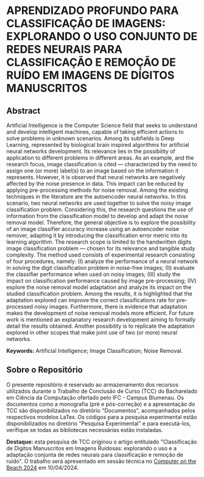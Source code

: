 # APRENDIZADO PROFUNDO PARA CLASSIFICAÇÃO DE IMAGENS: EXPLORANDO O USO CONJUNTO DE REDES NEURAIS PARA CLASSIFICAÇÃO E REMOÇÃO DE RUÍDO EM IMAGENS DE DÍGITOS MANUSCRITOS

## Abstract
Artificial Intelligence is the Computer Science field that seeks to understand and develop intelligent machines, capable of taking efficient actions to solve problems in unknown scenarios. Among its subfields is Deep Learning, represented by biological brain inspired algorithms for artificial neural networks development. Its relevance lies in the possibility of application to different problems in different areas. As an example, and the research focus, image classification is cited — characterized by the need to assign one (or more) label(s) to an image based on the information it represents. However, it is observed that neural networks are negatively affected by the noise presence in data. This impact can be reduced by applying pre-processing methods for noise removal. Among the existing techniques in the literature are the autoencoder neural networks. In this scenario, two neural networks are used together to solve the noisy image classification problem. Considering this, the research questions the use of information from the classification model to develop and adapt the noise removal model. Therefore, the general objective is to explore the possibility of an image classifier accuracy increase using an autoencoder noise remover, adapting it by introducing the classification error metric into its learning algorithm. The research scope is limited to the handwritten digits image classification problem — chosen for its relevance and tangible study complexity. The method used consists of experimental research consisting of four procedures, namely: (I) analyze the performance of a neural network in solving the digit classification problem in noise-free images; (II) evaluate the classifier performance when used on noisy images; (III) study the impact on classification performance caused by image pre-processing; (IV) explore the noise removal model adaptation and analyze its impact on the studied classification problem. Among the results, it is highlighted that the adaptation explored can improve the correct classifications rate for pre-processed noisy images. Furthermore, there is evidence that adaptation makes the development of noise removal models more efficient. For future work is mentioned an explanatory research development aiming to formally detail the results obtained. Another possibility is to replicate the adaptation explored in other scopes that make joint use of two (or more) neural networks.

**Keywords:** Artificial Intelligence; Image Classification; Noise Removal.

## Sobre o Repositório

O presente repositório é reservado ao armazenamento dos recursos utilizados durante o Trabalho de Conclusão de Curso (TCC) do Bacharelado em Ciência da Computação ofertado pelo IFC - Campus Blumenau. Os documentos como a monografia (pré e pós-correção) e a apresentação do TCC são disponibilizados no diretório "Documentos", acompanhados pelos respectivos modelos LaTex. Os códigos para a pesquisa experimental estão disponibilizados no diretório "Pesquisa Experimental" e para executá-los, verifique se todas as bibliotecas necessárias estão instaladas.

**Destaque:** esta pesquisa de TCC originou o artigo entitulado "Classificação de Dígitos Manuscritos em Imagens Ruidosas: explorando o uso e a adaptação conjunta de redes neurais para classificação e remoção de ruído". O trabalho será apresentado em sessão técnica no [Computer on the Beach 2024](https://computeronthebeach.com.br/) em 10/04/2024. 
